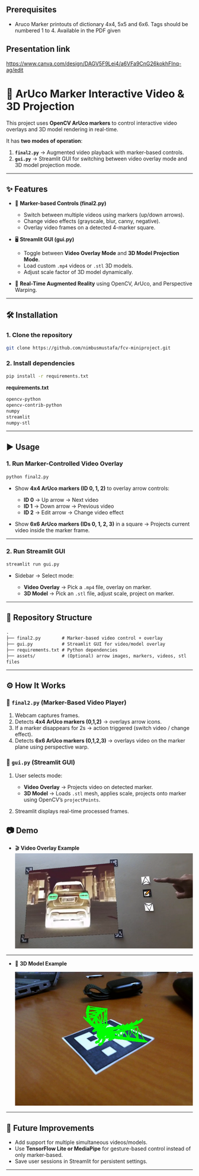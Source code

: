 ## Prerequisites
* Aruco Marker printouts of dictionary 4x4, 5x5 and 6x6. Tags should be numbered 1 to 4. Available in the PDF given

## Presentation link
https://www.canva.com/design/DAGV5F9Lei4/a6VFa9CnG26kokhFInq-ag/edit


# 🎥 ArUco Marker Interactive Video & 3D Projection

This project uses **OpenCV ArUco markers** to control interactive video overlays and 3D model rendering in real-time.

It has **two modes of operation**:

1. **`final2.py`** → Augmented video playback with marker-based controls.
2. **`gui.py`** → Streamlit GUI for switching between video overlay mode and 3D model projection mode.

---

## ✨ Features

* 📌 **Marker-based Controls (final2.py)**

  * Switch between multiple videos using markers (up/down arrows).
  * Change video effects (grayscale, blur, canny, negative).
  * Overlay video frames on a detected 4-marker square.

* 🖥️ **Streamlit GUI (gui.py)**

  * Toggle between **Video Overlay Mode** and **3D Model Projection Mode**.
  * Load custom `.mp4` videos or `.stl` 3D models.
  * Adjust scale factor of 3D model dynamically.

* 🎯 **Real-Time Augmented Reality** using OpenCV, ArUco, and Perspective Warping.

---

## 🛠️ Installation

### 1. Clone the repository

```bash
git clone https://github.com/nimbusmustafa/fcv-miniproject.git
```

### 2. Install dependencies

```bash
pip install -r requirements.txt
```

**requirements.txt**

```
opencv-python
opencv-contrib-python
numpy
streamlit
numpy-stl
```

---

## ▶️ Usage

### **1. Run Marker-Controlled Video Overlay**

```bash
python final2.py
```

* Show **4x4 ArUco markers (ID 0, 1, 2)** to overlay arrow controls:

  * **ID 0** → Up arrow → Next video
  * **ID 1** → Down arrow → Previous video
  * **ID 2** → Edit arrow → Change video effect
* Show **6x6 ArUco markers (IDs 0, 1, 2, 3)** in a square → Projects current video inside the marker frame.

---

### **2. Run Streamlit GUI**

```bash
streamlit run gui.py
```

* Sidebar → Select mode:

  * **Video Overlay** → Pick a `.mp4` file, overlay on marker.
  * **3D Model** → Pick an `.stl` file, adjust scale, project on marker.

---

## 📂 Repository Structure

```
.
├── final2.py        # Marker-based video control + overlay
├── gui.py           # Streamlit GUI for video/model overlay
├── requirements.txt # Python dependencies
├── assets/          # (Optional) arrow images, markers, videos, stl files
```

---

## ⚙️ How It Works

### 🔹 `final2.py` (Marker-Based Video Player)

1. Webcam captures frames.
2. Detects **4x4 ArUco markers (0,1,2)** → overlays arrow icons.
3. If a marker disappears for 2s → action triggered (switch video / change effect).
4. Detects **6x6 ArUco markers (0,1,2,3)** → overlays video on the marker plane using perspective warp.

### 🔹 `gui.py` (Streamlit GUI)

1. User selects mode:

   * **Video Overlay** → Projects video on detected marker.
   * **3D Model** → Loads `.stl` mesh, applies scale, projects onto marker using OpenCV’s `projectPoints`.
2. Streamlit displays real-time processed frames.


## 📷 Demo

* 🎬 **Video Overlay Example**
  ![alt text](<Images/Screenshot 2024-11-08 195918.png>)




---
* 🧩 **3D Model Example**

  
  ![alt text](Images/3drender.jpeg)
---

## 🚀 Future Improvements

* Add support for multiple simultaneous videos/models.
* Use **TensorFlow Lite or MediaPipe** for gesture-based control instead of only marker-based.
* Save user sessions in Streamlit for persistent settings.

---




